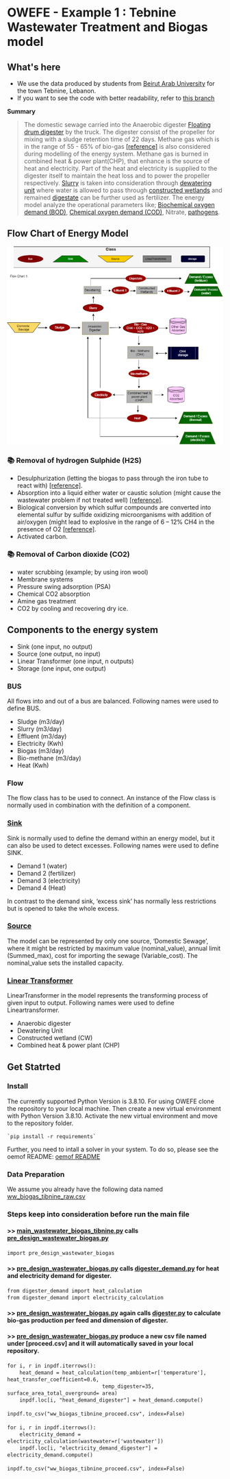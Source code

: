 # OWEFE - Example 1 : Tebnine Wastewater Treatment and Biogas model

## What's here

* We use the data produced by students from [Beirut Arab University](https://www.bau.edu.lb) for the town Tebnine, Lebanon. 
* If you want to see the code with better readability, refer to [this branch](https://github.com/rl-institut/OWEFE/tree/Kapil)

**Summary**
> The domestic sewage carried into the Anaerobic digester [Floating drum digester](https://energypedia.info/wiki/Floating_Drum_Biogas_Plants) by the truck. The digester consist of the propeller for mixing with a sludge retention time of 22 days. Methane gas which is in the range of 55 - 65% of bio-gas [[reference]](https://www.researchgate.net/publication/264416846_Development_of_Biogas_Combustion_in_Combined_Heat_and_Power_Generation) is also considered during modelling of the energy system. Methane gas is burned in combined heat & power plant(CHP), that enhance is the source of heat and electricity. Part of the heat and electricity is supplied to the digester itself to maintain the heat loss and to power the propeller respectively. [Slurry](https://en.wikipedia.org/wiki/Slurry#:~:text=A%20slurry%20is%20a%20mixture,up%20to%20hundreds%20of%20millimeters.) is taken into consideration through [dewatering unit](https://www.hcr-llc.com/blog/what-is-sludge-dewatering) where water is allowed to pass through [constructed wetlands](https://sswm.info/taxonomy/term/3933/horizontal-subsurface-flow-constructed-wetland) and remained [digestate](https://en.wikipedia.org/wiki/Digestate) can be further used as fertilizer. The energy model analyze the operational parameters like; [Biochemical oxygen demand (BOD)]( https://en.wikipedia.org/wiki/Biochemical_oxygen_demand), [Chemical oxygen demand (COD)](https://en.wikipedia.org/wiki/Chemical_oxygen_demand), Nitrate, [pathogens](https://en.wikipedia.org/wiki/Escherichia_coli). 


## Flow Chart of Energy Model

![Biogas:wastewater_CFD](https://github.com/rl-institut/OWEFE/blob/master/docs/assets/flowchart.png)

### 📚 Removal of hydrogen Sulphide (H2S)

* Desulphurization (letting the biogas to pass through the iron tube to react with) [[reference]](https://www.researchgate.net/publication/278024272_Removal_of_Hydrogen_Sulfide_H2S_from_Biogas_Using_Zero-Valent_Iron).
* Absorption into a liquid either water or caustic solution (might cause the wastewater problem if not treated well) [[reference]](https://www.researchgate.net/publication/222814070_Biogas_Scrubbing_Compression_and_Storage_Perspective_and_Prospectus_in_Indian_Context).
* Biological conversion by which sulfur compounds are converted into elemental sulfur by sulfide oxidizing microorganisms with addition of air/oxygen (might lead to explosive in the range of 6 – 12% CH4 in the presence of O2 [[reference]](https://www.semanticscholar.org/paper/Removal-of-Hydrogen-Sulfide-from-Biogas-Using-Zicari-Graf/f233ab85e32a7c22bdf0887d2b5be0a76b796f1c).
* Activated carbon.

### 📚 Removal of Carbon dioxide (CO2)

* water scrubbing (example; by using iron wool)
* Membrane systems
* Pressure swing adsorption (PSA) 
* Chemical CO2 absorption
* Amine gas treatment
* CO2 by cooling and recovering dry ice.

## Components to the energy system

* Sink (one input, no output)
* Source (one output, no input)
* Linear Transformer (one input, n outputs)
* Storage (one input, one output)

### BUS

All flows into and out of a bus are balanced. Following names were used to define BUS. 
* Sludge (m3/day)
* Slurry (m3/day)
* Effluent (m3/day)
* Electricity (Kwh)
* Biogas (m3/day)
* Bio-methane (m3/day)
* Heat (Kwh)

### Flow

The flow class has to be used to connect. An instance of the Flow class is normally used in combination with the definition of a component. 

### [Sink](https://oemof-solph.readthedocs.io/en/latest/usage.html#sink-basic)

Sink is normally used to define the demand within an energy model, but it can also be used to detect excesses. Following names were used to define SINK.
* Demand 1 (water)
* Demand 2 (fertilizer)
* Demand 3 (electricity)
* Demand 4 (Heat)

In contrast to the demand sink, ‘excess sink’ has normally less restrictions but is opened to take the whole excess.

### [Source](https://oemof-solph.readthedocs.io/en/latest/usage.html#source-basic)

The model can be represented by only one source, ‘Domestic Sewage’, where it might be restricted by maximum value (nominal_value), annual limit (Summed_max), cost for importing the sewage (Variable_cost). The nominal_value sets the installed capacity. 

### [Linear Transformer](https://oemof-solph.readthedocs.io/en/latest/usage.html#transformer-basic)

LinearTransformer in the model represents the transforming process of given input to output. Following names were used to define Lineartransformer.
* Anaerobic digester
* Dewatering Unit
* Constructed wetland (CW)
* Combined heat & power plant (CHP)

## Get Statrted

### Install
The currently supported Python Version is 3.8.10. For using OWEFE clone the repository to your local machine. Then create a new virtual environment with Python Version 3.8.10. Activate the new virtual environment and move to the repository folder.

    `pip install -r requirements`

Further, you need to intall a solver in your system. To do so, please see the oemof README: 
[oemof README](https://github.com/oemof/oemof-solph#readme)

### Data Preparation 
We assume you already have the following data named [ww_biogas_tibnine_raw.csv](https://github.com/rl-institut/OWEFE/blob/master/examples/ww_biogas_tibnine_raw.csv)

### Steps keep into consideration before run the main file 

#### >> [main_wastewater_biogas_tibnine.py](https://github.com/rl-institut/OWEFE/blob/master/examples/main_wastewater_biogas_tibnine.py) calls [pre_design_wastewater_biogas.py](https://github.com/rl-institut/OWEFE/blob/master/examples/pre_design_wastewater_biogas.py)

    import pre_design_wastewater_biogas
 
#### >> [pre_design_wastewater_biogas.py](https://github.com/rl-institut/OWEFE/blob/master/examples/pre_design_wastewater_biogas.py) calls [digester_demand.py](https://github.com/rl-institut/OWEFE/blob/master/examples/digester_demand.py) for heat and electricity demand for digester. 
 
    from digester_demand import heat_calculation
    from digester_demand import electricity_calculation
 
#### >> [pre_design_wastewater_biogas.py](https://github.com/rl-institut/OWEFE/blob/master/examples/pre_design_wastewater_biogas.py) again calls [digester.py](https://github.com/rl-institut/OWEFE/blob/master/examples/components/digester.py) to calculate bio-gas production per feed and dimension of digester. 
 
#### >> [pre_design_wastewater_biogas.py](https://github.com/rl-institut/OWEFE/blob/master/examples/pre_design_wastewater_biogas.py) produce a new csv file named under [proceed.csv] and it will automatically saved in your local repository.
 
    for i, r in inpdf.iterrows():
        heat_demand = heat_calculation(temp_ambient=r['temperature'], heat_transfer_coefficient=0.6,
                                   temp_digester=35, surface_area_total_overground= area)
        inpdf.loc[i, "heat_demand_digester"] = heat_demand.compute()

    inpdf.to_csv("ww_biogas_tibnine_proceed.csv", index=False)

    for i, r in inpdf.iterrows():
        electricity_demand = electricity_calculation(wastewater=r['wastewater'])
        inpdf.loc[i, "electricity_demand_digester"] = electricity_demand.compute()

    inpdf.to_csv("ww_biogas_tibnine_proceed.csv", index=False)
 
 
